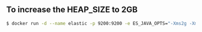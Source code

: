## To increase the HEAP_SIZE to 2GB

```bash
$ docker run -d --name elastic -p 9200:9200 -e ES_JAVA_OPTS="-Xms2g -Xmx2g" blacktop/elasticsearch
```
